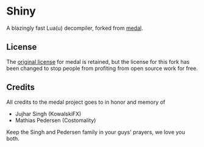 # Shiny

A blazingly fast Lua(u) decompiler, forked from [medal](https://github.com/shrimp-nz/medal).

## License

The [original license](https://github.com/shrimp-nz/medal/blob/main/LICENSE.txt) for medal is retained, but the license for this fork has been changed to stop people from profiting from open source work for free.

## Credits

All credits to the medal project goes to in honor and memory of
- Jujhar Singh (KowalskiFX)
- Mathias Pedersen (Costomality)

Keep the Singh and Pedersen family in your guys' prayers, we love you both.
